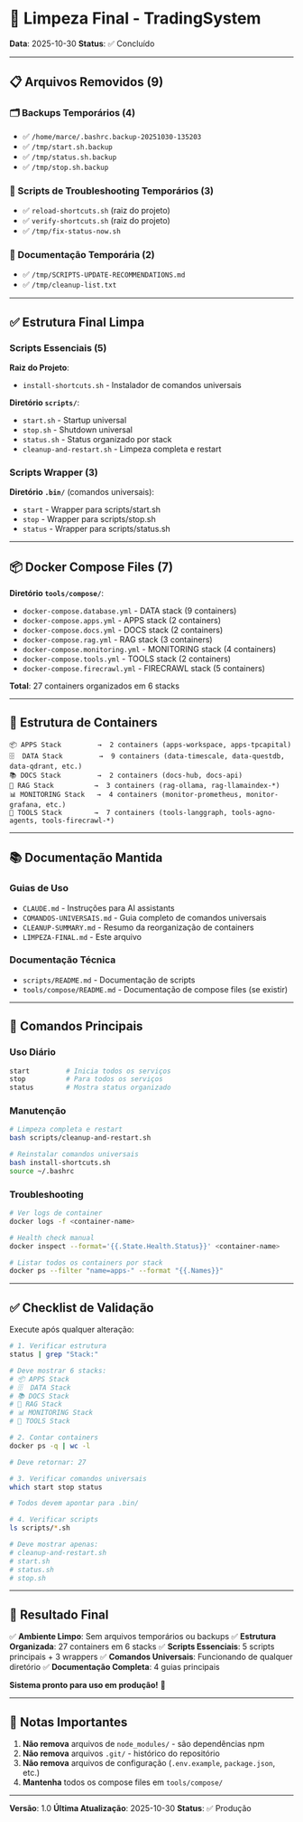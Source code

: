 # 🧹 Limpeza Final - TradingSystem

**Data**: 2025-10-30
**Status**: ✅ Concluído

---

## 📋 Arquivos Removidos (9)

### 🗂️ Backups Temporários (4)
- ✅ `/home/marce/.bashrc.backup-20251030-135203`
- ✅ `/tmp/start.sh.backup`
- ✅ `/tmp/status.sh.backup`
- ✅ `/tmp/stop.sh.backup`

### 🔧 Scripts de Troubleshooting Temporários (3)
- ✅ `reload-shortcuts.sh` (raiz do projeto)
- ✅ `verify-shortcuts.sh` (raiz do projeto)
- ✅ `/tmp/fix-status-now.sh`

### 📄 Documentação Temporária (2)
- ✅ `/tmp/SCRIPTS-UPDATE-RECOMMENDATIONS.md`
- ✅ `/tmp/cleanup-list.txt`

---

## ✅ Estrutura Final Limpa

### Scripts Essenciais (5)

**Raiz do Projeto**:
- `install-shortcuts.sh` - Instalador de comandos universais

**Diretório `scripts/`**:
- `start.sh` - Startup universal
- `stop.sh` - Shutdown universal
- `status.sh` - Status organizado por stack
- `cleanup-and-restart.sh` - Limpeza completa e restart

### Scripts Wrapper (3)

**Diretório `.bin/`** (comandos universais):
- `start` - Wrapper para scripts/start.sh
- `stop` - Wrapper para scripts/stop.sh
- `status` - Wrapper para scripts/status.sh

---

## 📦 Docker Compose Files (7)

**Diretório `tools/compose/`**:
- `docker-compose.database.yml` - DATA stack (9 containers)
- `docker-compose.apps.yml` - APPS stack (2 containers)
- `docker-compose.docs.yml` - DOCS stack (2 containers)
- `docker-compose.rag.yml` - RAG stack (3 containers)
- `docker-compose.monitoring.yml` - MONITORING stack (4 containers)
- `docker-compose.tools.yml` - TOOLS stack (2 containers)
- `docker-compose.firecrawl.yml` - FIRECRAWL stack (5 containers)

**Total**: 27 containers organizados em 6 stacks

---

## 🎯 Estrutura de Containers

```
📦 APPS Stack         →  2 containers (apps-workspace, apps-tpcapital)
🗄️  DATA Stack         →  9 containers (data-timescale, data-questdb, data-qdrant, etc.)
📚 DOCS Stack         →  2 containers (docs-hub, docs-api)
🧠 RAG Stack          →  3 containers (rag-ollama, rag-llamaindex-*)
📊 MONITORING Stack   →  4 containers (monitor-prometheus, monitor-grafana, etc.)
🔧 TOOLS Stack        →  7 containers (tools-langgraph, tools-agno-agents, tools-firecrawl-*)
```

---

## 📚 Documentação Mantida

### Guias de Uso
- `CLAUDE.md` - Instruções para AI assistants
- `COMANDOS-UNIVERSAIS.md` - Guia completo de comandos universais
- `CLEANUP-SUMMARY.md` - Resumo da reorganização de containers
- `LIMPEZA-FINAL.md` - Este arquivo

### Documentação Técnica
- `scripts/README.md` - Documentação de scripts
- `tools/compose/README.md` - Documentação de compose files (se existir)

---

## 🚀 Comandos Principais

### Uso Diário
```bash
start         # Inicia todos os serviços
stop          # Para todos os serviços
status        # Mostra status organizado
```

### Manutenção
```bash
# Limpeza completa e restart
bash scripts/cleanup-and-restart.sh

# Reinstalar comandos universais
bash install-shortcuts.sh
source ~/.bashrc
```

### Troubleshooting
```bash
# Ver logs de container
docker logs -f <container-name>

# Health check manual
docker inspect --format='{{.State.Health.Status}}' <container-name>

# Listar todos os containers por stack
docker ps --filter "name=apps-" --format "{{.Names}}"
```

---

## ✅ Checklist de Validação

Execute após qualquer alteração:

```bash
# 1. Verificar estrutura
status | grep "Stack:"

# Deve mostrar 6 stacks:
# 📦 APPS Stack
# 🗄️  DATA Stack
# 📚 DOCS Stack
# 🧠 RAG Stack
# 📊 MONITORING Stack
# 🔧 TOOLS Stack

# 2. Contar containers
docker ps -q | wc -l

# Deve retornar: 27

# 3. Verificar comandos universais
which start stop status

# Todos devem apontar para .bin/

# 4. Verificar scripts
ls scripts/*.sh

# Deve mostrar apenas:
# cleanup-and-restart.sh
# start.sh
# status.sh
# stop.sh
```

---

## 🎉 Resultado Final

✅ **Ambiente Limpo**: Sem arquivos temporários ou backups
✅ **Estrutura Organizada**: 27 containers em 6 stacks
✅ **Scripts Essenciais**: 5 scripts principais + 3 wrappers
✅ **Comandos Universais**: Funcionando de qualquer diretório
✅ **Documentação Completa**: 4 guias principais

**Sistema pronto para uso em produção!** 🚀

---

## 📝 Notas Importantes

1. **Não remova** arquivos de `node_modules/` - são dependências npm
2. **Não remova** arquivos `.git/` - histórico do repositório
3. **Não remova** arquivos de configuração (`.env.example`, `package.json`, etc.)
4. **Mantenha** todos os compose files em `tools/compose/`

---

**Versão**: 1.0
**Última Atualização**: 2025-10-30
**Status**: ✅ Produção
